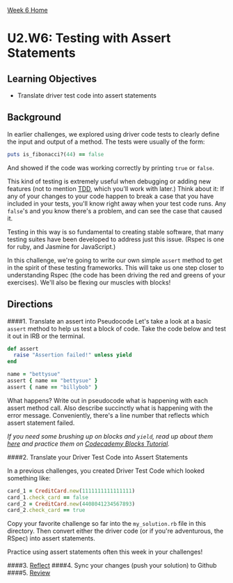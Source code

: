 [Week 6 Home](../)

# U2.W6: Testing with Assert Statements

## Learning Objectives
- Translate driver test code into assert statements

## Background

In earlier challenges, we explored using driver code tests to clearly define the input and output of a method.  The tests were usually of the form:

```ruby
puts is_fibonacci?(44) == false
```

And showed if the code was working correctly by printing `true` or `false`.

This kind of testing is extremely useful when debugging or adding new features (not to mention [TDD](http://en.wikipedia.org/wiki/Test-driven_development), which you'll work with later.)  Think about it: If any of your changes to your code happen to break a case that you have included in your tests, you'll know right away when your test code runs.  Any `false`'s and you know there's a problem, and can see the case that caused it.

Testing in this way is so fundamental to creating stable software, that many testing suites have been developed to address just this issue. (Rspec is one for ruby, and Jasmine for JavaScript.)

In this challenge, we're going to write our own simple `assert` method to get in the spirit of these testing frameworks.  This will take us one step closer to understanding Rspec (the code has been driving the red and greens of your exercises).  We'll also be flexing our muscles with blocks!

## Directions
 
####1. Translate an assert into Pseudocode 
Let's take a look at a basic `assert` method to help us test a block of code.  Take the code below and test it out in IRB or the terminal.

```ruby 
def assert
  raise "Assertion failed!" unless yield
end

name = "bettysue"
assert { name == "bettysue" }
assert { name == "billybob" }
```

What happens?  Write out in pseudocode what is happening with each assert method call.  Also describe succinctly what is happening with the error message. Conveniently, there's a line number that reflects which assert statement failed.

*If you need some brushing up on blocks and `yield`, read up about them [here](http://www.tutorialspoint.com/ruby/ruby_blocks.htm) and practice them on [Codecademy Blocks Tutorial](http://www.codecademy.com/courses/ruby-beginner-en-L3ZCI/0/1).*

####2. Translate your Driver Test Code into Assert Statements

In a previous challenges, you created Driver Test Code which looked something like:

```ruby
card_1 = CreditCard.new(1111111111111111)
card_1.check_card == false
card_2 = CreditCard.new(4408041234567893)
card_2.check_card == true
```

Copy your favorite challenge so far into the `my_solution.rb` file in this directory. Then convert either the driver code (or if you're adventurous, the RSpec) into assert statements. 

Practice using assert statements often this week in your challenges!

####3. [Reflect](../references/reflection_guidelines.md)
####4. Sync your changes (push your solution) to Github
####5. [Review](../references/review.md)
